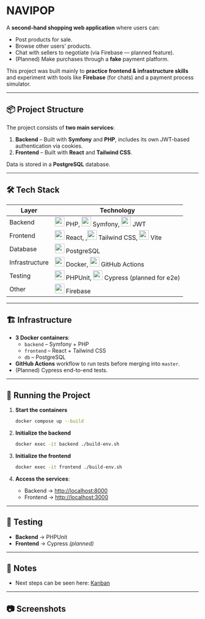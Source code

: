 # NAVIPOP

A **second-hand shopping web application** where users can:

- Post products for sale.
- Browse other users' products.
- Chat with sellers to negotiate (via Firebase — planned feature).
- (Planned) Make purchases through a **fake** payment platform.

This project was built mainly to **practice frontend & infrastructure skills** and experiment with tools like **Firebase** (for chats) and a payment process simulator.

---

## 📦 Project Structure

The project consists of **two main services**:

1. **Backend** – Built with **Symfony** and **PHP**, includes its own JWT-based authentication via cookies.
2. **Frontend** – Built with **React** and **Tailwind CSS**.

Data is stored in a **PostgreSQL** database.

---

## 🛠️ Tech Stack

| Layer          | Technology                                                                                                                                                                                                                                                                                                                                         |
|----------------|----------------------------------------------------------------------------------------------------------------------------------------------------------------------------------------------------------------------------------------------------------------------------------------------------------------------------------------------------|
| Backend        | <img src="https://upload.wikimedia.org/wikipedia/commons/2/27/PHP-logo.svg" width="25"/> PHP, <img src="https://e7.pngegg.com/pngimages/941/1012/png-clipart-symfony-php-software-framework-others-miscellaneous-text-thumbnail.png" width="25"/> Symfony, <img src="https://img.icons8.com/?size=512&id=rHpveptSuwDz&format=png" width="25"/> JWT |
| Frontend       | <img src="https://upload.wikimedia.org/wikipedia/commons/a/a7/React-icon.svg" width="25"/> React, ,<img src="https://upload.wikimedia.org/wikipedia/commons/d/d5/Tailwind_CSS_Logo.svg" width="25"/> Tailwind CSS, <img src="https://upload.wikimedia.org/wikipedia/commons/f/f1/Vitejs-logo.svg" width="25"/> Vite                          |
| Database       | <img src="https://upload.wikimedia.org/wikipedia/commons/2/29/Postgresql_elephant.svg" width="25"/> PostgreSQL                                                                                                                                                                                                                                     |
| Infrastructure | <img src="https://www.docker.com/wp-content/uploads/2022/03/vertical-logo-monochromatic.png" width="25"/> Docker, <img src="https://upload.wikimedia.org/wikipedia/commons/9/91/Octicons-mark-github.svg" width="25"/> GitHub Actions                                                                                                              |
| Testing        | <img src="https://images.seeklogo.com/logo-png/44/1/phpunit-logo-png_seeklogo-440702.png" width="25"/> PHPUnit, <img src="https://cdn.brandfetch.io/idIq_kF0rb/w/400/h/400/theme/dark/icon.jpeg?c=1dxbfHSJFAPEGdCLU4o5B" width="25"/> Cypress (planned for e2e)                                                                                    |
| Other          | <img src="https://icon2.cleanpng.com/20180426/rwq/avt9jszgj.webp" width="25"/> Firebase                                                                                                                                                                                                                                                            |

---

## 🏗️ Infrastructure

- **3 Docker containers**:
    - `backend` – Symfony + PHP
    - `frontend` – React + Tailwind CSS
    - `db` – PostgreSQL
- **GitHub Actions** workflow to run tests before merging into `master`.
- (Planned) Cypress end-to-end tests.

---

## 🚀 Running the Project

1. **Start the containers**
   ```bash
   docker compose up --build
   ```

2. **Initialize the backend**
   ```bash
   docker exec -it backend ./build-env.sh
   ```

3. **Initialize the frontend**
   ```bash
   docker exec -it frontend ./build-env.sh
   ```

4. **Access the services**:
    - Backend → [http://localhost:8000](http://localhost:8000)
    - Frontend → [http://localhost:3000](http://localhost:3000)

---

## 🧪 Testing

- **Backend** → PHPUnit
- **Frontend** → Cypress *(planned)*

---

## 📌 Notes

- Next steps can be seen here: [Kanban](https://tree.taiga.io/project/navitechno-navipop/kanban)

---

## 📷 Screenshots
